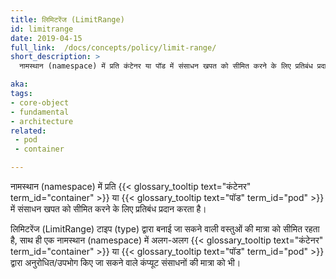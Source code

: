 ```yaml
---
title: लिमिटरेंज (LimitRange)
id: limitrange
date: 2019-04-15
full_link:  /docs/concepts/policy/limit-range/
short_description: >
  नामस्थान (namespace) में प्रति कंटेनर या पॉड में संसाधन खपत को सीमित करने के लिए प्रतिबंध प्रदान करता है।

aka: 
tags:
- core-object
- fundamental
- architecture
related:
 - pod
 - container

---
```

 नामस्थान (namespace) में प्रति {{< glossary_tooltip text="कंटेनर" term_id="container" >}} या {{< glossary_tooltip text="पॉड" term_id="pod" >}} में संसाधन खपत को सीमित करने के लिए प्रतिबंध प्रदान करता है।

<!--more--> 
लिमिटरेंज (LimitRange) टाइप (type) द्वारा बनाई जा सकने वाली वस्तुओं की मात्रा को सीमित रहता है,
साथ ही एक नामस्थान (namespace) में अलग-अलग {{< glossary_tooltip text="कंटेनर" term_id="container" >}} या {{< glossary_tooltip text="पॉड" term_id="pod" >}} द्वारा अनुरोधित/उपभोग किए जा सकने वाले कंप्यूट संसाधनों की मात्रा को भी।
